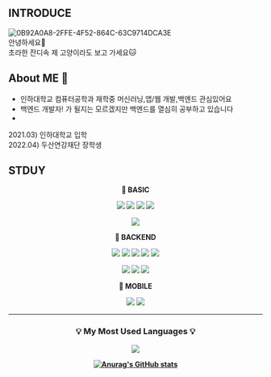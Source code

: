 <!-- ![header](https://capsule-render.vercel.app/api?type=waving&color=auto&height=300&section=header&text=welcome&fontSize=90&animation=fadeIn&fontAlignY=38&desc=Seoki's%20GitHub&descAlignY=51&descAlign=62)
   -->

## __INTRODUCE__
![0B92A0A8-2FFE-4F52-864C-63C9714DCA3E](https://user-images.githubusercontent.com/96401839/227738776-ae2cc615-def0-426f-92e3-3bd6f69b5b89.JPG)<br>
안녕하세요👐<br>
초라한 잔디속 제 고양이라도 보고 가세요🐱<br>
  
## __About ME 🎯__ 
* 인하대학교 컴퓨터공학과 재학중 머신러닝,앱/웹 개발,백엔드 관심있어요
* 백엔드 개발자! 가 될지는 모르겠지만 백엔드를 열심히 공부하고 있습니다
*
 2021.03) 인하대학교 입학<br>
 2022.04) 두산연강재단 장학생<br>


</p>

## __STDUY__

<div align ="center">
  <p>
  <p><b> 🐣 BASIC</p>
  <img src="https://img.shields.io/badge/C-A8B9CC?style=for-the-badge&logo=C&logoColor=white">
  <img src="https://img.shields.io/badge/Linux-FCC624?style=for-the-badge&logo=Linux&logoColor=white">
  <img src="https://img.shields.io/badge/C++-00599C?style=for-the-badge&logo=C&logoColor=white">
  <img src="https://img.shields.io/badge/Python-3776AB?style=for-the-badge&logo=Python&logoColor=white">
  <p>
  <img src="https://img.shields.io/badge/GNU Bash-4EAA25?style=for-the-badge&logo=GNU Bash&logoColor=white">

  
<div align ="center">
  <p>🐯 BACKEND</p>
  
  <img src="https://img.shields.io/badge/Node.js-339933?style=for-the-badge&logo=Node.js&logoColor=white">
  <img src="https://img.shields.io/badge/MySQL-4479A1?style=for-the-badge&logo=MySQL&logoColor=white">  
  <img src="https://img.shields.io/badge/javascript-F7DF1E?style=for-the-badge&logo=javascript&logoColor=black">
  <img src="https://img.shields.io/badge/npm-CB3837?style=for-the-badge&logo=npm&logoColor=white">
  <img src="https://img.shields.io/badge/express-000000?style=for-the-badge&logo=express&logoColor=white">
  <p>
  <img src="https://img.shields.io/badge/NGINX-009639?style=for-the-badge&logo=NGINX&logoColor=white">
  <img src="https://img.shields.io/badge/amazonecs-FF9900?style=for-the-badge&logo=amazonecs&logoColor=white">
  <img src="https://img.shields.io/badge/amazonrds-527FFF?style=for-the-badge&logo=amazonrds&logoColor=white">
  

        
<div align="center">
  <p>📱 MOBILE</p>
  <img src="https://img.shields.io/badge/Flutter-02569B?style=for-the-badge&logo=Flutter&logoColor=white">  
  <img src="https://img.shields.io/badge/Dart-0175C2?style=for-the-badge&logo=Dart&logoColor=white">
  
  
  
  <hr>
<h3 align="center">
  💡 My Most Used Languages 💡
</h3>

<div aling="center">
  <a href="https://github.com/seoki180">
    <img align="center" src="https://github-readme-stats.vercel.app/api/top-langs/?username=seoki180&layout=compact&show_icons=true&show_owner=true&hide_title=false&theme=node" />
  </a>

  [![Anurag's GitHub stats](https://github-readme-stats.vercel.app/api?username=seoki180)](https://github.com/seoki180/github-readme-stats)



